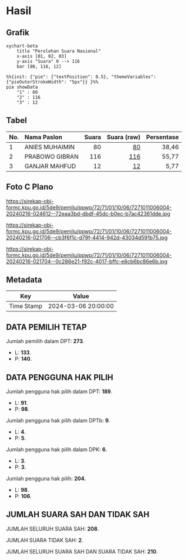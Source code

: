 # Hasil

## Grafik

```mermaid
xychart-beta
    title "Perolehan Suara Nasional"
    x-axis [01, 02, 03]
    y-axis "Suara" 0 --> 116
    bar [80, 116, 12]
```

```mermaid
%%{init: {"pie": {"textPosition": 0.5}, "themeVariables": {"pieOuterStrokeWidth": "5px"}} }%%
pie showData
    "1" : 80
    "2" : 116
    "3" : 12
```

## Tabel

| No. | Nama Paslon    | Suara | Suara (raw) | Persentase |
|:--- |:-------------- | -----:| -----------:| ----------:|
| 1   | ANIES MUHAIMIN | 80    | [80][p-1]   | 38,46      |
| 2   | PRABOWO GIBRAN | 116   | [116][p-2]  | 55,77      |
| 3   | GANJAR MAHFUD  | 12    | [12][p-3]   | 5,77       |


[p-1]: https://github.com/gigit-pemilu/pemilu-2024/blob/main/pilpres/hitung-suara/sub/72-sulawesi-tengah/sub/71-kota-palu/sub/01-palu-timur/sub/1006-besusu-tengah/sub/004-tps/sub/paslon-1.txt
[p-2]: https://github.com/gigit-pemilu/pemilu-2024/blob/main/pilpres/hitung-suara/sub/72-sulawesi-tengah/sub/71-kota-palu/sub/01-palu-timur/sub/1006-besusu-tengah/sub/004-tps/sub/paslon-2.txt
[p-3]: https://github.com/gigit-pemilu/pemilu-2024/blob/main/pilpres/hitung-suara/sub/72-sulawesi-tengah/sub/71-kota-palu/sub/01-palu-timur/sub/1006-besusu-tengah/sub/004-tps/sub/paslon-3.txt

## Foto C Plano

https://sirekap-obj-formc.kpu.go.id/5de9/pemilu/ppwp/72/71/01/10/06/7271011006004-20240216-024612--72eaa3bd-dbdf-45dc-b0ec-b7ac42361dde.jpg

https://sirekap-obj-formc.kpu.go.id/5de9/pemilu/ppwp/72/71/01/10/06/7271011006004-20240216-021706--cb3f6f1c-d79f-4414-942d-43034d591b75.jpg

https://sirekap-obj-formc.kpu.go.id/5de9/pemilu/ppwp/72/71/01/10/06/7271011006004-20240216-021704--0c286e21-f92c-4017-bffc-e8cb6bc86e6b.jpg


## Metadata

| Key        | Value               |
| ---------- | ------------------- |
| Time Stamp | 2024-03-06 20:00:00 |


## DATA PEMILIH TETAP

Jumlah pemilih dalam DPT: **273**.
 * L: **133**.
 * P: **140**.

## DATA PENGGUNA HAK PILIH

Jumlah pengguna hak pilih dalam DPT: **189**.
 * L: **91**.
 * P: **98**.

Jumlah pengguna hak pilih dalam DPTb: **9**.
 * L: **4**.
 * P: **5**.

Jumlah pengguna hak pilih dalam DPK: **6**.
 * L: **3**.
 * P: **3**.

Jumlah pengguna hak pilih: **204**.
 * L: **98**.
 * P: **106**.

## JUMLAH SUARA SAH DAN TIDAK SAH

JUMLAH SELURUH SUARA SAH: **208**.

JUMLAH SUARA TIDAK SAH: **2**.

JUMLAH SELURUH SUARA SAH DAN SUARA TIDAK SAH: **210**.


